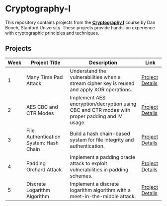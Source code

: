 # Cryptography-I

This repository contains projects from the [**Cryptography I**](https://online.stanford.edu/courses/soe-y0001-cryptography-i) course by Dan Boneh, Stanford University. These projects provide hands-on experience with cryptographic principles and techniques.

## Projects

| Week | Project Title                      | Description                                                                                   | Link                                                                 |
|------|------------------------------------|-----------------------------------------------------------------------------------------------|----------------------------------------------------------------------|
| 1    | Many Time Pad Attack              | Understand the vulnerabilities when a stream cipher key is reused and apply XOR operations.   | [Project Details](programming_assignments/week1/)                   |
| 2    | AES CBC and CTR Modes             | Implement AES encryption/decryption using CBC and CTR modes with proper padding and IV usage. | [Project Details](programming_assignments/week2/)                   |
| 3    | File Authentication System: Hash Chain | Build a hash chain-based system for file integrity and authentication.                        | [Project Details](programming_assignments/week3/)                   |
| 4 | Padding Orchard Attack | Implement a padding oracle attack to exploit vulnerabilities in padding schemes.              | [Project Details](programming_assignments/week4/)                   |
| 5 | Discrete Logarithm Algorithm | Implement a discrete logarithm algorithm with a meet-in-the-middle attack.     | [Project Details](programming_assignments/week5/)                   |
